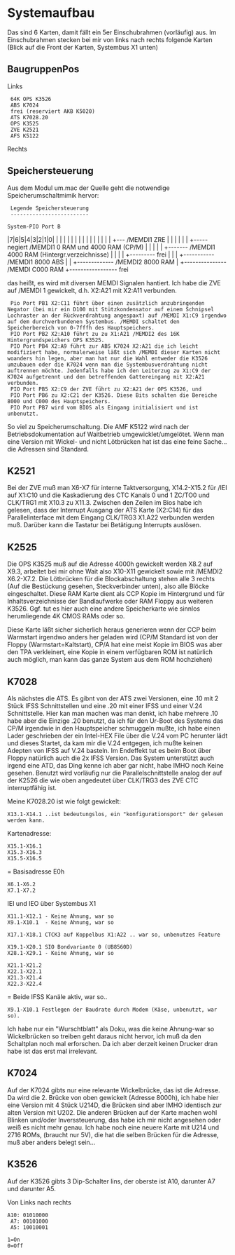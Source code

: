 # Systemaufbau
Das sind 6 Karten, damit fällt ein 5er Einschubrahmen (vorläufig) aus.
Im Einschubrahmen stecken bei mir von links nach rechts folgende Karten (Blick auf die Front der Karten, Systembus X1 unten)

## BaugruppenPos
Links 

     64K OPS K3526
     ABS K7024
     frei (reserviert AKB K5020)
     ATS K7028.20
     OPS K3525
     ZVE K2521
     AFS K5122

Rechts 

## Speichersteuerung

Aus dem Modul um.mac der Quelle geht die notwendige Speicherumschaltmimik hervor:




     Legende Speichersteuerung
     -------------------------
  
    System-PIO Port B
 
   |7|6|5|4|3|2|1|0|
    | | | | | | | |
    | | | | | | | +---  /MEMDI1 ZRE
    | | | | | | +-----  negiert /MEMDI1 0 RAM und 4000 RAM (CP/M)
    | | | | | +-------  /MEMDI1 4000 RAM (Hintergr.verzeichnisse)
    | | | | +---------  frei
    | | | +-----------  /MEMDI1 8000 ABS
    | | +-------------  /MEMDI2 8000 RAM
    | +---------------  /MEMDI  C000 RAM
    +-----------------  frei



das heißt, es wird mit diversen MEMDI Signalen hantiert. Ich habe die ZVE auf /MEMDI 1 gewickelt, d.h. X2:A21 mit X2:A11 verbunden. 

     Pio Port PB1 X2:C11 führt über einen zusätzlich anzubringenden Negator (bei mir ein D100 mit Stützkondensator auf einem Schnipsel Lochraster an der Rückverdrahtung angespaxt) auf /MEMDI X1:C9 irgendwo auf dem durchverbundenen Systembus. /MEMDI schaltet den Speicherbereich von 0-7fffh des Hauptspeichers. 
     PIO Port PB2 X2:A10 führt zu zu X1:A21 /MEMDI2 des 16K Hintergrundspeichers OPS K3525. 
     PIO Port PB4 X2:A9 führt zur ABS K7024 X2:A21 die ich leicht modifiziert habe, normalerweise läßt sich /MEMDI dieser Karten nicht woanders hin legen, aber man hat nur die Wahl entweder die K3526 umzubauen oder die K7024 wenn man die Systembusverdrahtung nicht auftrennen möchte. Jedenfalls habe ich den Leiterzug zu X1:C9 der K7024 aufgetrennt und den betreffenden Gattereingang mit X2:A21 verbunden. 
     PIO Port PB5 X2:C9 der ZVE führt zu X2:A21 der OPS K3526, und 
     PIO Port PB6 zu X2:C21 der K3526. Diese Bits schalten die Bereiche 8000 und C000 des Hauptspeichers.
     PIO Port PB7 wird vom BIOS als Eingang initialisiert und ist unbenutzt.

So viel zu Speicherumschaltung. Die AMF K5122 wird nach der Betriebsdokumentation auf Waitbetrieb umgewicklet/umgelötet. Wenn man eine Version mit Wickel- und nicht Lötbrücken hat ist das eine feine Sache... die Adressen sind Standard.

## K2521 

Bei der ZVE muß man X6-X7 für interne Taktversorgung, X14.2-X15.2 für /IEI auf X1:C10 und die Kaskadierung des CTC Kanals 0 und 1 ZC/TO0 und CLK/TRG1 mit X10.3 zu X11.3.
Zwischen den Zeilen im Bios habe ich gelesen, dass der Interrupt Ausgang der ATS Karte (X2:C14) für das Parallelinterface mit dem Eingang CLK/TRG3 X1.A22 verbunden werden muß. 
Darüber kann die Tastatur bei Betätigung Interrupts auslösen.

## K2525 

Die OPS K3525 muß auf die Adresse 4000h gewickelt werden X8.2 auf X9.3, arbeitet bei mir ohne Wait also X10-X11 gewickelt sowie mit /MEMDI2 X6.2-X7.2. 
Die Lötbrücken für die Blockabschaltung stehen alle 3 rechts (Auf die Bestückung gesehen, Steckverbinder unten), also alle Blöcke eingeschaltet.
Diese RAM Karte dient als CCP Kopie im Hintergrund und für Inhaltsverzeichnisse der Bandlaufwerke oder RAM Floppy aus weiteren K3526. 
Ggf. tut es hier auch eine andere Speicherkarte wie sinnlos herumliegende 4K CMOS RAMs oder so.

Diese Karte läßt sicher sicherlich heraus generieren wenn der CCP beim Warmstart irgendwo anders her geladen wird (CP/M Standard ist von der Floppy (Warmstart=Kaltstart), 
CP/A hat eine meist Kopie im BIOS was aber den TPA verkleinert, eine Kopie in einem verfügbaren ROM ist natürlich auch möglich, man kann das ganze System aus dem ROM hochziehen)

## K7028 

Als nächstes die ATS. Es gibnt von der ATS zwei Versionen, eine .10 mit 2 Stück IFSS Schnittstellen und eine .20 mit einer IFSS und einer V.24 Schnittstelle. Hier kan man machen was man denkt, ich habe mehrere .10 habe aber die Einzige .20 benutzt, da ich für den Ur-Boot des Systems das CP/M irgendwie in den Hauptspeicher schmuggeln mußte, ich habe einen Lader geschrieben der ein Intel-HEX File über die V.24 vom PC herunter lädt und dieses Startet, da kam mir die V.24 entgegen, ich mußte keinen Adepten von IFSS auf V.24 basteln. Im Endeffekt tut es beim Boot über Floppy natürlich auch die 2x IFSS Version. Das System unterstützt auch irgend eine ATD, das Ding kenne ich aber gar nicht, habe IMHO noch Keine gesehen. Benutzt wird vorläufig nur die Parallelschnittstelle analog der auf der K2526 die wie oben angedeutet über CLK/TRG3 des ZVE CTC interruptfähig ist.

Meine K7028.20 ist wie folgt gewickelt:

    X13.1-X14.1 ..ist bedeutungslos, ein "konfigurationsport" der gelesen werden kann.

Kartenadresse:
   
    X15.1-X16.1
    X15.3-X16.3
    X15.5-X16.5

= Basisadresse E0h

    X6.1-X6.2
    X7.1-X7.2

IEI und IEO über Systembus X1

    X11.1-X12.1 - Keine Ahnung, war so
    X9.1-X10.1  - Keine Ahnung, war so

    X17.1-X18.1 CTCK3 auf Koppelbus X1:A22 .. war so, unbenutzes Feature

    X19.1-X20.1 SIO Bondvariante 0 (UB8560D)
    X28.1-X29.1 - Keine Ahnung, war so

    X21.1-X21.2
    X22.1-X22.1
    X21.3-X21.4
    X22.3-X22.4

= Beide IFSS Kanäle aktiv, war so..

    X9.1-X10.1 Festlegen der Baudrate durch Modem (Käse, unbenutzt, war so).

Ich habe nur ein "Wurschtblatt" als Doku, was die keine Ahnung-war so Wickelbrücken so treiben geht daraus nicht hervor, ich muß da den Schaltplan noch mal erforschen. Da ich aber derzeit keinen Drucker dran habe ist das erst mal irrelevant.

## K7024 

Auf der K7024 gibts nur eine relevante Wickelbrücke, das ist die Adresse. Da wird die 2. Brücke von oben gewickelt (Adresse 8000h), ich habe hier eine Version mit 4 Stück U214D, die Brücken sind aber IMHO identisch zur alten Version mit U202. Die anderen Brücken auf der Karte machen wohl Blinken und/oder Inverssteuerung, das habe ich mir nicht angesehen oder weiß es nicht mehr genau.
Ich habe noch eine neuere Karte mit U214 und 2716 ROMs, (braucht nur 5V), die hat die selben Brücken für die Adresse, muß aber anders belegt sein...

## K3526 

Auf der K3526 gibts 3 Dip-Schalter lins, der oberste ist A10, darunter A7 und darunter A5.

   Von Links nach rechts
   
    A10: 01010000
     A7: 00101000
     A5: 10010001

    1=On
    0=Off
